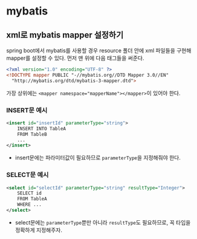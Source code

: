 # mybatis

## xml로 mybatis mapper 설정하기
spring boot에서 mybatis를 사용할 경우 resource 폴더 안에 xml 파일들을 구현해 mapper를 설정할 수 있다.
먼저 맨 위에 다음 태그들을 써준다.
```xml
<?xml version="1.0" encoding="UTF-8" ?>
<!DOCTYPE mapper PUBLIC "-//mybatis.org//DTD Mapper 3.0//EN"
  "http://mybatis.org/dtd/mybatis-3-mapper.dtd">
```
가장 상위에는 `<mapper namespace="mapperName"></mapper>`이 있어야 한다.

### INSERT문 예시
```xml
<insert id="insertId" parameterType="string">
    INSERT INTO TableA
    FROM TableB
    ...
</insert>
```
* insert문에는 파라미터값이 필요하므로 `parameterType`을 지정해줘야 한다.

### SELECT문 예시
```xml
<select id="selectId" parameterType="string" resultType="Integer">
    SELECT id
    FROM TableA
    WHERE ...
</select>
```
* select문에는 `parameterType`뿐만 아니라 `resultType`도 필요하므로, 꼭 타입을 정확하게 지정해주자.